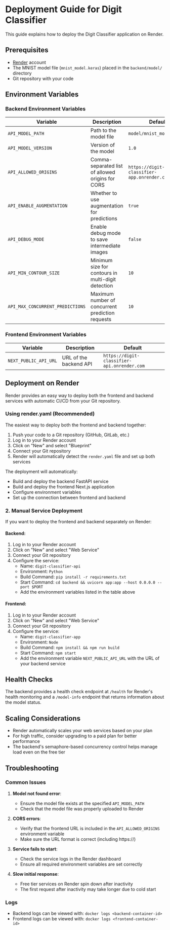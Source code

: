 # Deployment Guide for Digit Classifier

This guide explains how to deploy the Digit Classifier application on Render.

## Prerequisites

- [Render](https://render.com/) account
- The MNIST model file (`mnist_model.keras`) placed in the `backend/model/` directory
- Git repository with your code

## Environment Variables

### Backend Environment Variables

| Variable | Description | Default |
|----------|-------------|----------|
| `API_MODEL_PATH` | Path to the model file | `model/mnist_model.keras` |
| `API_MODEL_VERSION` | Version of the model | `1.0` |
| `API_ALLOWED_ORIGINS` | Comma-separated list of allowed origins for CORS | `https://digit-classifier-app.onrender.com` |
| `API_ENABLE_AUGMENTATION` | Whether to use augmentation for predictions | `true` |
| `API_DEBUG_MODE` | Enable debug mode to save intermediate images | `false` |
| `API_MIN_CONTOUR_SIZE` | Minimum size for contours in multi-digit detection | `10` |
| `API_MAX_CONCURRENT_PREDICTIONS` | Maximum number of concurrent prediction requests | `10` |

### Frontend Environment Variables

| Variable | Description | Default |
|----------|-------------|---------|
| `NEXT_PUBLIC_API_URL` | URL of the backend API | `https://digit-classifier-api.onrender.com` |

## Deployment on Render

Render provides an easy way to deploy both the frontend and backend services with automatic CI/CD from your Git repository.

### Using render.yaml (Recommended)

The easiest way to deploy both the frontend and backend together:

1. Push your code to a Git repository (GitHub, GitLab, etc.)
2. Log in to your Render account
3. Click on "New" and select "Blueprint"
4. Connect your Git repository
5. Render will automatically detect the `render.yaml` file and set up both services

The deployment will automatically:  
- Build and deploy the backend FastAPI service
- Build and deploy the frontend Next.js application
- Configure environment variables
- Set up the connection between frontend and backend

### 2. Manual Service Deployment

If you want to deploy the frontend and backend separately on Render:

#### Backend:

1. Log in to your Render account
2. Click on "New" and select "Web Service"
3. Connect your Git repository
4. Configure the service:
   - Name: `digit-classifier-api`
   - Environment: `Python`
   - Build Command: `pip install -r requirements.txt`
   - Start Command: `cd backend && uvicorn app:app --host 0.0.0.0 --port $PORT`
   - Add the environment variables listed in the table above

#### Frontend:

1. Log in to your Render account
2. Click on "New" and select "Web Service"
3. Connect your Git repository
4. Configure the service:
   - Name: `digit-classifier-app`
   - Environment: `Node`
   - Build Command: `npm install && npm run build`
   - Start Command: `npm start`
   - Add the environment variable `NEXT_PUBLIC_API_URL` with the URL of your backend service

## Health Checks

The backend provides a health check endpoint at `/health` for Render's health monitoring and a `/model-info` endpoint that returns information about the model status.

## Scaling Considerations

- Render automatically scales your web services based on your plan
- For high traffic, consider upgrading to a paid plan for better performance
- The backend's semaphore-based concurrency control helps manage load even on the free tier

## Troubleshooting

### Common Issues

1. **Model not found error**:
   - Ensure the model file exists at the specified `API_MODEL_PATH`
   - Check that the model file was properly uploaded to Render

2. **CORS errors**:
   - Verify that the frontend URL is included in the `API_ALLOWED_ORIGINS` environment variable
   - Make sure the URL format is correct (including https://)

3. **Service fails to start**:
   - Check the service logs in the Render dashboard
   - Ensure all required environment variables are set correctly

4. **Slow initial response**:
   - Free tier services on Render spin down after inactivity
   - The first request after inactivity may take longer due to cold start

### Logs

- Backend logs can be viewed with: `docker logs <backend-container-id>`
- Frontend logs can be viewed with: `docker logs <frontend-container-id>`
